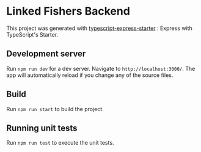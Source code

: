 # Linked Fishers Backend

This project was generated with  [typescript-express-starter](https://www.npmjs.com/package/typescript-express-starter) : Express with TypeScript's Starter.

## Development server

Run `npm run dev` for a dev server. Navigate to `http://localhost:3000/`. The app will automatically reload if you change any of the source files.

## Build

Run `npm run start` to build the project.


## Running unit tests

Run `npm run test` to execute the unit tests.


